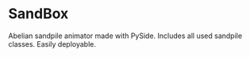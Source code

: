 # SandBox

Abelian sandpile animator made with PySide. Includes all used sandpile classes. Easily deployable.
